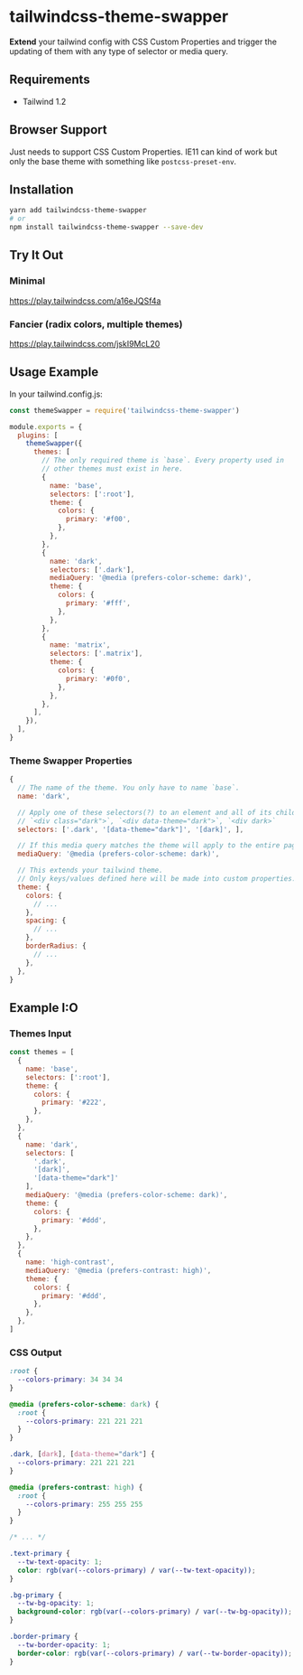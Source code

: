 # tailwindcss-theme-swapper

**Extend** your tailwind config with CSS Custom Properties and trigger the updating of them with any type of selector or media query.

## Requirements

* Tailwind 1.2

## Browser Support

Just needs to support CSS Custom Properties. IE11 can kind of work but only the base theme with something like `postcss-preset-env`.

## Installation

```bash
yarn add tailwindcss-theme-swapper
# or
npm install tailwindcss-theme-swapper --save-dev
```

## Try It Out

### Minimal
https://play.tailwindcss.com/a16eJQSf4a

### Fancier (radix colors, multiple themes)
https://play.tailwindcss.com/jskI9McL20

## Usage Example

In your tailwind.config.js:

```js
const themeSwapper = require('tailwindcss-theme-swapper')

module.exports = {
  plugins: [
    themeSwapper({
      themes: [
        // The only required theme is `base`. Every property used in
        // other themes must exist in here.
        {
          name: 'base',
          selectors: [':root'],
          theme: {
            colors: {
              primary: '#f00',
            },
          },
        },
        {
          name: 'dark',
          selectors: ['.dark'],
          mediaQuery: '@media (prefers-color-scheme: dark)',
          theme: {
            colors: {
              primary: '#fff',
            },
          },
        },
        {
          name: 'matrix',
          selectors: ['.matrix'],
          theme: {
            colors: {
              primary: '#0f0',
            },
          },
        },
      ],
    }),
  ],
}
```

### Theme Swapper Properties

```js
{
  // The name of the theme. You only have to name `base`.
  name: 'dark',

  // Apply one of these selectors(?) to an element and all of its children to use that theme.
  // `<div class="dark">`, `<div data-theme="dark">`, `<div dark>`
  selectors: ['.dark', '[data-theme="dark"]', '[dark]', ],

  // If this media query matches the theme will apply to the entire page.
  mediaQuery: '@media (prefers-color-scheme: dark)',

  // This extends your tailwind theme.
  // Only keys/values defined here will be made into custom properties.
  theme: {
    colors: {
      // ...
    },
    spacing: {
      // ...
    },
    borderRadius: {
      // ...
    },
  },
}
```

## Example I:O

### Themes Input

```js
const themes = [
  {
    name: 'base',
    selectors: [':root'],
    theme: {
      colors: {
        primary: '#222',
      },
    },
  },
  {
    name: 'dark',
    selectors: [
      '.dark',
      '[dark]',
      '[data-theme="dark"]'
    ],
    mediaQuery: '@media (prefers-color-scheme: dark)',
    theme: {
      colors: {
        primary: '#ddd',
      },
    },
  },
  {
    name: 'high-contrast',
    mediaQuery: '@media (prefers-contrast: high)',
    theme: {
      colors: {
        primary: '#ddd',
      },
    },
  },
]
```

### CSS Output

```css
:root {
  --colors-primary: 34 34 34
}

@media (prefers-color-scheme: dark) {
  :root {
    --colors-primary: 221 221 221
  }
}

.dark, [dark], [data-theme="dark"] {
  --colors-primary: 221 221 221
}

@media (prefers-contrast: high) {
  :root {
    --colors-primary: 255 255 255
  }
}

/* ... */

.text-primary {
  --tw-text-opacity: 1;
  color: rgb(var(--colors-primary) / var(--tw-text-opacity));
}

.bg-primary {
  --tw-bg-opacity: 1;
  background-color: rgb(var(--colors-primary) / var(--tw-bg-opacity));
}

.border-primary {
  --tw-border-opacity: 1;
  border-color: rgb(var(--colors-primary) / var(--tw-border-opacity));
}
```
